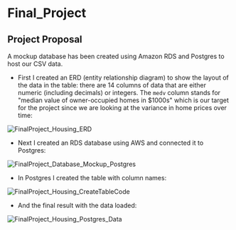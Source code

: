 # Final_Project

## Project Proposal
A mockup database has been created using Amazon RDS and Postgres to host our CSV data.
- First I created an ERD (entity relationship diagram) to show the layout of the data in the table: there are 14 columns of data that are either numeric (including decimals) or integers. The `medv` column stands for "median value of owner-occupied homes in \$1000s" which is our target for the project since we are looking at the variance in home prices over time:

![FinalProject_Housing_ERD](https://user-images.githubusercontent.com/82347825/132143874-da1f3fff-2fe2-4d9b-9a80-167ab461aa92.png)

- Next I created an RDS database using AWS and connected it to Postgres:

![FinalProject_Database_Mockup_Postgres](https://user-images.githubusercontent.com/82347825/132143903-61b3366b-43ad-4792-9e08-251fc9ccc456.png)

- In Postgres I created the table with column names:

![FinalProject_Housing_CreateTableCode](https://user-images.githubusercontent.com/82347825/132143913-3972af79-d2c2-43ab-92c7-0f684ab0ee0e.png)

- And the final result with the data loaded:

![FinalProject_Housing_Postgres_Data](https://user-images.githubusercontent.com/82347825/132143923-ac272c5e-4926-4d72-960c-c962366087a8.png)
